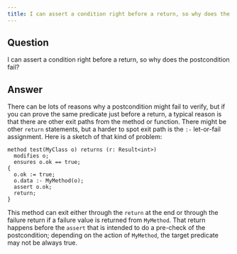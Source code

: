 ```yaml
---
title: I can assert a condition right before a return, so why does the postcondition fail?
---
```


## Question

I can assert a condition right before a return, so why does the postcondition fail?

## Answer

There can be lots of reasons why a postcondition might fail to verify, but if you can prove the same predicate just before a return, 
a typical reason is that there are other exit paths from the method or function. There might be other `return` statements, but a
harder to spot exit path is the `:-` let-or-fail assignment.
Here is a sketch of that kind of problem:

```
method test(MyClass o) returns (r: Result<int>)
  modifies o;
  ensures o.ok == true;
{
  o.ok := true;
  o.data :- MyMethod(o);
  assert o.ok;
  return;
}
```
This method can exit either through the `return` at the end or through the failure return if a failure value is returned
from `MyMethod`. That return happens before the `assert` that is intended to do a pre-check of the postcondition; depending
on the action of `MyMethod`, the target predicate may not be always true.
  
